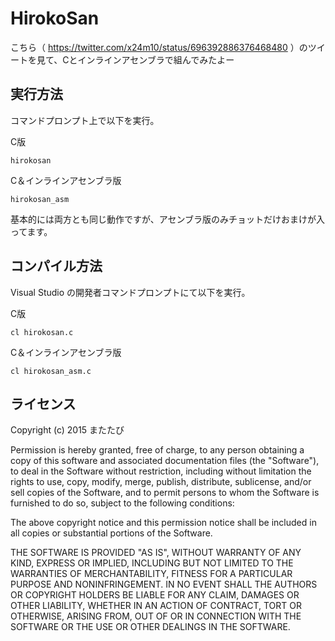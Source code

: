 # HirokoSan
こちら（ https://twitter.com/x24m10/status/696392886376468480 ）のツイートを見て、Cとインラインアセンブラで組んでみたよー

## 実行方法
コマンドプロンプト上で以下を実行。  

C版

    hirokosan

C＆インラインアセンブラ版  

    hirokosan_asm

基本的には両方とも同じ動作ですが、アセンブラ版のみチョットだけおまけが入ってます。

## コンパイル方法
Visual Studio の開発者コマンドプロンプトにて以下を実行。  

C版

    cl hirokosan.c

C＆インラインアセンブラ版  

    cl hirokosan_asm.c


## ライセンス
Copyright (c) 2015 またたび

Permission is hereby granted, free of charge, to any person obtaining a copy of this software and associated documentation files (the "Software"), to deal in the Software without restriction, including without limitation the rights to use, copy, modify, merge, publish, distribute, sublicense, and/or sell copies of the Software, and to permit persons to whom the Software is furnished to do so, subject to the following conditions:

The above copyright notice and this permission notice shall be included in all copies or substantial portions of the Software.

THE SOFTWARE IS PROVIDED "AS IS", WITHOUT WARRANTY OF ANY KIND, EXPRESS OR IMPLIED, INCLUDING BUT NOT LIMITED TO THE WARRANTIES OF MERCHANTABILITY, FITNESS FOR A PARTICULAR PURPOSE AND NONINFRINGEMENT. IN NO EVENT SHALL THE AUTHORS OR COPYRIGHT HOLDERS BE LIABLE FOR ANY CLAIM, DAMAGES OR OTHER LIABILITY, WHETHER IN AN ACTION OF CONTRACT, TORT OR OTHERWISE, ARISING FROM, OUT OF OR IN CONNECTION WITH THE SOFTWARE OR THE USE OR OTHER DEALINGS IN THE SOFTWARE.
